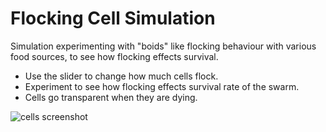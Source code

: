 # Flocking Cell Simulation

Simulation experimenting with "boids" like flocking behaviour with various food sources, to see how flocking effects survival.

- Use the slider to change how much cells flock.
- Experiment to see how flocking effects survival rate of the swarm.
- Cells go transparent when they are dying.

![cells screenshot](https://github.com/smilo7/cells/blob/master/cells%20epq.png)
